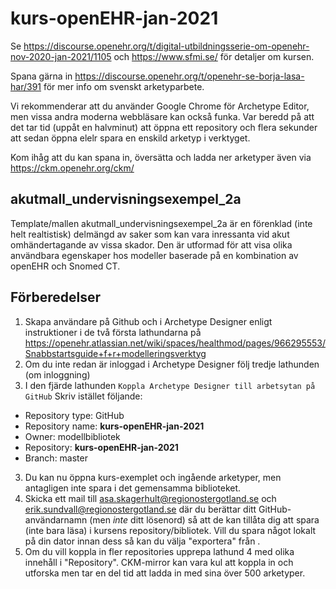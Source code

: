 # kurs-openEHR-jan-2021

Se https://discourse.openehr.org/t/digital-utbildningsserie-om-openehr-nov-2020-jan-2021/1105 och https://www.sfmi.se/ för detaljer om kursen.

Spana gärna in https://discourse.openehr.org/t/openehr-se-borja-lasa-har/391 för mer info om svenskt arketyparbete.

Vi rekommenderar att du använder Google Chrome för Archetype Editor, men vissa andra moderna webbläsare kan också funka. Var beredd på att det tar tid (uppåt en halvminut) att öppna ett repository och flera sekunder att sedan öppna elelr spara en enskild arketyp i verktyget.

Kom ihåg att du kan spana in, översätta och ladda ner arketyper även via https://ckm.openehr.org/ckm/

## akutmall_undervisningsexempel_2a
Template/mallen akutmall_undervisningsexempel_2a är en förenklad (inte helt realtistisk) delmängd av saker som kan vara inressanta vid akut omhändertagande av vissa skador. 
Den är utformad för att visa olika användbara egenskaper hos modeller baserade på en kombination av openEHR och Snomed CT.

## Förberedelser
1. Skapa användare på Github och i Archetype Designer enligt instruktioner i de två första lathundarna på https://openehr.atlassian.net/wiki/spaces/healthmod/pages/966295553/Snabbstartsguide+f+r+modelleringsverktyg
3. Om du inte redan är inloggad i Archetype Designer följ tredje lathunden (om inloggning)
2. I den fjärde lathunden `Koppla Archetype Designer till arbetsytan på GitHub` Skriv istället följande:
  * Repository type: GitHub
  * Repository name: **kurs-openEHR-jan-2021**
  * Owner: modellbibliotek
  * Repository: **kurs-openEHR-jan-2021**
  * Branch: master
3. Du kan nu öppna kurs-exemplet och ingående arketyper, men antagligen inte spara i det gemensamma biblioteket.
4. Skicka ett mail till asa.skagerhult@regionostergotland.se och erik.sundvall@regionostergotland.se där du berättar ditt GitHub-användarnamn (men _inte_ ditt lösenord) så att de kan tillåta dig att spara (inte bara läsa) i kursens repository/bibliotek. Vill du spara något lokalt på din dator innan dess så kan du välja "exportera" från .
5. Om du vill koppla in fler repositories upprepa lathund 4 med olika innehåll i "Repository". CKM-mirror kan vara kul att koppla in och utforska men tar en del tid att ladda in med sina över 500 arketyper.
